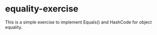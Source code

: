 # equality-exercise
This is a simple exercise to implement Equals() and HashCode for object equality.
